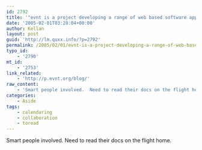 ```yaml
---
id: 2792
title: '"evnt is a project developing a range of web based software applications for handling events, location and calendaring."'
date: '2005-02-01T03:28:04+00:00'
author: Kellan
layout: post
guid: 'http://lm.quxx.info/?p=2792'
permalink: /2005/02/01/evnt-is-a-project-developing-a-range-of-web-based-software-applications-for-handling-events-location-and-calendaring/
typo_id:
    - '2790'
mt_id:
    - '2753'
link_related:
    - 'http://p.evnt.org/blog/'
raw_content:
    - 'Smart people involved.  Need to read their docs on the flight home.'
categories:
    - Aside
tags:
    - calendaring
    - collaboration
    - toread
---
```


Smart people involved. Need to read their docs on the flight home.